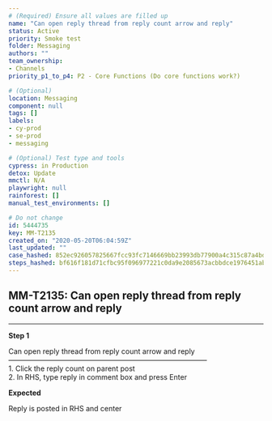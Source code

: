 ```yaml
---
# (Required) Ensure all values are filled up
name: "Can open reply thread from reply count arrow and reply"
status: Active
priority: Smoke test
folder: Messaging
authors: ""
team_ownership: 
- Channels
priority_p1_to_p4: P2 - Core Functions (Do core functions work?)

# (Optional)
location: Messaging
component: null
tags: []
labels: 
- cy-prod
- se-prod
- messaging

# (Optional) Test type and tools
cypress: in Production
detox: Update
mmctl: N/A
playwright: null
rainforest: []
manual_test_environments: []

# Do not change
id: 5444735
key: MM-T2135
created_on: "2020-05-20T06:04:59Z"
last_updated: ""
case_hashed: 852ec926057825667fcc93fc7146669bb23993db77900a4c315c87a4bd2cac2dbd99794bf190385fac2e0b290121de30
steps_hashed: bf616f181d71cfbc95f096977221c0da9e2085673acbbdce1976451ab21fdf99ece5bda846057f61803a2b7aec755a0d
---
```


<!-- (Auto-generated) Based on frontmatter's "key" and "name" -->

## MM-T2135: Can open reply thread from reply count arrow and reply

---

**Step 1**

Can open reply thread from reply count arrow and reply\
————————————————————————————\
1\. Click the reply count on parent post\
2\. In RHS, type reply in comment box and press Enter

**Expected**

Reply is posted in RHS and center
